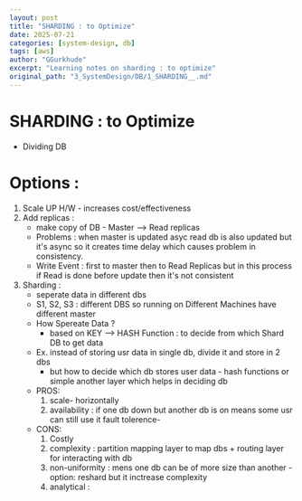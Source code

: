 ```yaml
---
layout: post
title: "SHARDING : to Optimize"
date: 2025-07-21
categories: [system-design, db]
tags: [aws]
author: "GGurkhude"
excerpt: "Learning notes on sharding : to optimize"
original_path: "3_SystemDesign/DB/1_SHARDING__.md"
---
```



# SHARDING : to Optimize
  - Dividing DB

# Options : 
  1. Scale UP H/W - increases cost/effectiveness
  2. Add replicas : 
     - make copy of DB - Master --> Read replicas
     - Problems : when master is updated asyc read db is also updated 
       but it's async so it creates time delay which causes problem in consistency.    
     - Write Event : first to master then to Read Replicas but in this process if Read is done before update then it's not consistent
  3. Sharding : 
     - seperate data in different dbs
     - S1, S2, S3 : different DBS so running on Different Machines have different master
      - How Spereate Data ?
        - based on KEY --> HASH Function : to decide from which Shard DB to get data
     - Ex. instead of storing usr data in single db, divide it and store in 2 dbs
       - but how to decide which db stores user data - hash functions or simple another layer which helps in deciding db
     - PROS: 
       1. scale- horizontally
       2. availability : if one db down but another db is on means some usr can still use it
          fault tolerence-
     - CONS:
       1. Costly 
       2. complexity : partition mapping layer to map dbs +  routing layer for interacting with db
       3. non-uniformity : mens one db can be of more size than another - option: reshard but it inctrease complexity
       4. analytical : 


